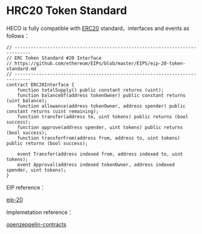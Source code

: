 # HRC20 Token Standard

HECO is fully compatible with [ERC20](https://eips.ethereum.org/EIPS/eip-20) standard，interfaces and events as follows：

```
// ----------------------------------------------------------------------------
// ERC Token Standard #20 Interface
// https://github.com/ethereum/EIPs/blob/master/EIPS/eip-20-token-standard.md
// ----------------------------------------------------------------------------
contract ERC20Interface {
    function totalSupply() public constant returns (uint);
    function balanceOf(address tokenOwner) public constant returns (uint balance);
    function allowance(address tokenOwner, address spender) public constant returns (uint remaining);
    function transfer(address to, uint tokens) public returns (bool success);
    function approve(address spender, uint tokens) public returns (bool success);
    function transferFrom(address from, address to, uint tokens) public returns (bool success);

    event Transfer(address indexed from, address indexed to, uint tokens);
    event Approval(address indexed tokenOwner, address indexed spender, uint tokens);
}
```

EIP reference：

[eip-20](https://eips.ethereum.org/EIPS/eip-20)

Implemetation reference：

[openzeppelin-contracts](https://github.com/OpenZeppelin/openzeppelin-contracts/tree/master/contracts/token/ERC20)
